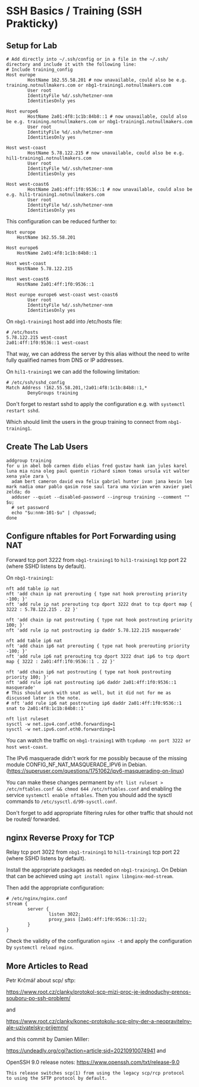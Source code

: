# SSH Basics / Training (SSH Prakticky)

## Setup for Lab

```
# Add directly into ~/.ssh/config or in a file in the ~/.ssh/ directory and include it with the following line:
# Include training_config
Host europe
        HostName 162.55.58.201 # now unavailable, could also be e.g. training.notnullmakers.com or nbg1-training1.notnullmakers.com
        User root
        IdentityFile %d/.ssh/hetzner-nnm
        IdentitiesOnly yes

Host europe6
        HostName 2a01:4f8:1c1b:84b8::1 # now unavailable, could also be e.g. training.notnullmakers.com or nbg1-training1.notnullmakers.com
        User root
        IdentityFile %d/.ssh/hetzner-nnm
        IdentitiesOnly yes

Host west-coast
        HostName 5.78.122.215 # now unavailable, could also be e.g. hil1-training1.notnullmakers.com
        User root
        IdentityFile %d/.ssh/hetzner-nnm
        IdentitiesOnly yes

Host west-coast6
        HostName 2a01:4ff:1f0:9536::1 # now unavailable, could also be e.g. hil1-training1.notnullmakers.com
        User root
        IdentityFile %d/.ssh/hetzner-nnm
        IdentitiesOnly yes
```

This configuration can be reduced further to:

```
Host europe
	HostName 162.55.58.201

Host europe6
	HostName 2a01:4f8:1c1b:84b8::1

Host west-coast
	HostName 5.78.122.215

Host west-coast6
	HostName 2a01:4ff:1f0:9536::1

Host europe europe6 west-coast west-coast6
        User root
        IdentityFile %d/.ssh/hetzner-nnm
        IdentitiesOnly yes
```

On `nbg1-training1` host add into /etc/hosts file:

```
# /etc/hosts
5.78.122.215 west-coast
2a01:4ff:1f0:9536::1 west-coast
```

That way, we can address the server by this alias without the need to write fully qualified names from DNS or IP addresses.

On `hil1-training1` we can add the following limitation:

```
# /etc/ssh/sshd_config
Match Address !162.55.58.201,!2a01:4f8:1c1b:84b8::1,*
        DenyGroups training
```

Don't forget to restart sshd to apply the configuration e.g. with `systemctl restart sshd`.

Which should limit the users in the group training to connect from `nbg1-training1`.

## Create The Lab Users

```
addgroup training
for u in abel bob carmen dido elias fred gustav hank ian jules karel luna mia nina oleg paul quentin richard simon tomas ursula vit walter xena yale zara \
  adam bert cameron david eva felix gabriel hunter ivan jana kevin leo mark nadia omar pablo qasim rose saul tara uma vivian wren xavier yael zelda; do 
  adduser --quiet --disabled-password --ingroup training --comment "" $u;
  # set password
  echo "$u:nnm-101-$u" | chpasswd;
done
```

## Configure nftables for Port Forwarding using NAT

Forward tcp port 3222 from `nbg1-training1` to `hil1-training1` tcp port 22 (where SSHD listens by default).

On `nbg1-training1`:

```
nft add table ip nat
nft 'add chain ip nat prerouting { type nat hook prerouting priority -100; }'
nft 'add rule ip nat prerouting tcp dport 3222 dnat to tcp dport map { 3222 : 5.78.122.215 . 22 }'

nft 'add chain ip nat postrouting { type nat hook postrouting priority 100; }'
nft 'add rule ip nat postrouting ip daddr 5.78.122.215 masquerade'

nft add table ip6 nat
nft 'add chain ip6 nat prerouting { type nat hook prerouting priority -100; }'
nft 'add rule ip6 nat prerouting tcp dport 3222 dnat ip6 to tcp dport map { 3222 : 2a01:4ff:1f0:9536::1 . 22 }'

nft 'add chain ip6 nat postrouting { type nat hook postrouting priority 100; }'
nft 'add rule ip6 nat postrouting ip6 daddr 2a01:4ff:1f0:9536::1 masquerade'
# This should work with snat as well, but it did not for me as discussed later in the note.
# nft 'add rule ip6 nat postrouting ip6 daddr 2a01:4ff:1f0:9536::1 snat to 2a01:4f8:1c1b:84b8::1'

nft list ruleset
sysctl -w net.ipv4.conf.eth0.forwarding=1
sysctl -w net.ipv6.conf.eth0.forwarding=1
```

You can watch the traffic on `nbg1-training1` with `tcpdump -nn port 3222 or host west-coast`.

The IPv6 masquerade didn't work for me possibly because of the missing module CONFIG_NF_NAT_MASQUERADE_IPV6
in Debian. (https://superuser.com/questions/1751062/ipv6-masquerading-on-linux)

You can make these changes permanent by `nft list ruleset > /etc/nftables.conf && chmod 644 /etc/nftables.conf` and enabling the service `systemctl enable nftables`.
Then you should add the sysctl commands to `/etc/sysctl.d/99-sysctl.conf`.

Don't forget to add appropriate filtering rules for other traffic that should not be routed/ forwarded.

## nginx Reverse Proxy for TCP

Relay tcp port 3022 from `nbg1-training1` to `hil1-training1` tcp port 22 (where SSHD listens by default).

Install the appropriate packages as needed on `nbg1-training1`. On Debian that can be achieved using `apt install nginx libnginx-mod-stream`.

Then add the appropriate configuration:

```
# /etc/nginx/nginx.conf
stream {
        server {
                listen 3022;
                proxy_pass [2a01:4ff:1f0:9536::1]:22;
        }
}
```

Check the validity of the configuration `nginx -t` and apply the configuration by `systemctl reload nginx`.

## More Articles to Read

Petr Krčmář about scp/ sftp:

https://www.root.cz/clanky/protokol-scp-mizi-proc-je-jednoduchy-prenos-souboru-po-ssh-problem/

and

https://www.root.cz/clanky/konec-protokolu-scp-plny-der-a-neopravitelny-ale-uzivatelsky-prijemny/

and this commit by Damien Miller:

https://undeadly.org/cgi?action=article;sid=20210910074941 and

OpenSSH 9.0 release notes: https://www.openssh.com/txt/release-9.0

```
This release switches scp(1) from using the legacy scp/rcp protocol
to using the SFTP protocol by default.
```
